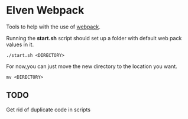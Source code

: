 # Elven Webpack

Tools to help with the use of [webpack](https://webpack.js.org/guides/getting-started/).

Running the **start.sh** script should set up
a folder with default web pack values in it.

    ./start.sh <DIRECTORY>

For now,you can just move the new directory
to the location you want.

    mv <DIRECTORY>

## TODO

Get rid of duplicate code in scripts